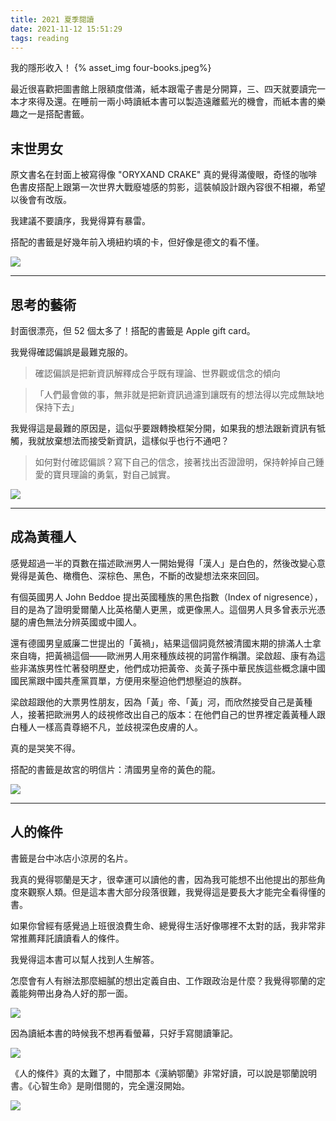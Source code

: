```yaml
---
title: 2021 夏季閱讀
date: 2021-11-12 15:51:29
tags: reading
---
```


我的隱形收入！
{% asset_img four-books.jpeg%}

<!--More-->

最近很喜歡把圖書館上限額度借滿，紙本跟電子書是分開算，三、四天就要讀完一本才來得及還。在睡前一兩小時讀紙本書可以製造遠離藍光的機會，而紙本書的樂趣之一是搭配書籤。

## 末世男女

原文書名在封面上被寫得像 "ORYXAND CRAKE" 真的覺得滿傻眼，奇怪的咖啡色書皮搭配上跟第一次世界大戰廢墟感的剪影，這裝幀設計跟內容很不相襯，希望以後會有改版。

我建議不要讀序，我覺得算有暴雷。

搭配的書籤是好幾年前入境紐約填的卡，但好像是德文的看不懂。

<img src="./oryx-and-crake.jpeg" loading="lazy" class="mx-auto d-block">

---

## 思考的藝術

封面很漂亮，但 52 個太多了！搭配的書籤是 Apple gift card。

我覺得確認偏誤是最難克服的。

> 確認偏誤是把新資訊解釋成合乎既有理論、世界觀或信念的傾向

> 「人們最會做的事，無非就是把新資訊過濾到讓既有的想法得以完成無缺地保持下去」

我覺得這是最難的原因是，這似乎要跟轉換框架分開，如果我的想法跟新資訊有牴觸，我就放棄想法而接受新資訊，這樣似乎也行不通吧？

> 如何對付確認偏誤？寫下自己的信念，接著找出否證證明，保持幹掉自己鍾愛的寶貝理論的勇氣，對自己誠實。

<img src="./fifty-two.jpeg" loading="lazy" class="mx-auto d-block">

---

## 成為黃種人

感覺超過一半的頁數在描述歐洲男人一開始覺得「漢人」是白色的，然後改變心意覺得是黃色、橄欖色、深棕色、黑色，不斷的改變想法來來回回。

有個英國男人 John Beddoe 提出英國種族的黑色指數（Index of nigresence），目的是為了證明愛爾蘭人比英格蘭人更黑，或更像黑人。這個男人貝多曾表示光憑腿的膚色無法分辨英國或中國人。

還有德國男皇威廉二世提出的「黃禍」，結果這個詞竟然被清國末期的排滿人士拿來自嗨，把黃禍這個——歐洲男人用來種族歧視的詞當作稱讚。梁啟超、康有為這些非滿族男性忙著發明歷史，他們成功把黃帝、炎黃子孫中華民族這些概念讓中國國民黨跟中國共產黨買單，方便用來壓迫他們想壓迫的族群。

梁啟超跟他的大票男性朋友，因為「黃」帝、「黃」河，而欣然接受自己是黃種人，接著把歐洲男人的歧視修改出自己的版本：在他們自己的世界裡定義黃種人跟白種人一樣高貴尊絕不凡，並歧視深色皮膚的人。

真的是哭笑不得。

搭配的書籤是故宮的明信片：清國男皇帝的黃色的龍。

<img src="./becoming-yellow.jpeg" loading="lazy" class="mx-auto d-block">

---

## 人的條件

書籤是台中冰店小涼房的名片。

我真的覺得鄂蘭是天才，很幸運可以讀他的書，因為我可能想不出他提出的那些角度來觀察人類。但是這本書大部分段落很難，我覺得這是要長大才能完全看得懂的書。

如果你曾經有感覺過上班很浪費生命、總覺得生活好像哪裡不太對的話，我非常非常推薦拜託讀讀看人的條件。

我覺得這本書可以幫人找到人生解答。

怎麼會有人有辦法那麼細膩的想出定義自由、工作跟政治是什麼？我覺得鄂蘭的定義能夠帶出身為人好的那一面。

<img src="./the-human-condition.jpeg" loading="lazy" class="mx-auto d-block">

因為讀紙本書的時候我不想再看螢幕，只好手寫閱讀筆記。

<img src="./the-human-condition-taking-note.jpeg" loading="lazy" class="mx-auto d-block">

《人的條件》真的太難了，中間那本《漢納鄂蘭》非常好讀，可以說是鄂蘭說明書。《心智生命》是剛借閱的，完全還沒開始。

<img src="./arendt-arendt-arendt.jpeg" loading="lazy" class="mx-auto d-block">
